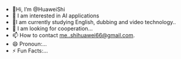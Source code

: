 - 👋Hi, I’m @HuaweiShi
- 👀 I am interested in AI applications
- 🌱I am currently studying English, dubbing and video technology..
- 💞️ I am looking for cooperation...
- 📫 How to contact me..shihuawei66@gmail.com.
- 😄 Pronoun:...
- ⚡ Fun Facts:…

<!---
HuaweiShi/HuaweiShi is a ✨ special ✨ repository because its `README.md` (this file) appears on your GitHub profile.
You can click the Preview link to take a look at your changes.
--->
